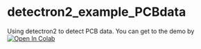 # detectron2_example_PCBdata
Using detectron2 to detect PCB data.
You can get to the demo by [![Open In Colab](https://colab.research.google.com/assets/colab-badge.svg)](https://colab.research.google.com/github/a8252525/detectron2_example_PCBdata/blob/master/PCBdata_fasterRCNN_colab.ipynb)
